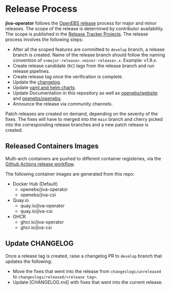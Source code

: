 # Release Process

**jiva-operator** follows the [OpenEBS release](https://github.com/openebs/openebs/blob/HEAD/RELEASE.md) process for major and minor releases. The scope of the release is determined by contributor availability. The scope is published in the [Release Tracker Projects](https://github.com/orgs/openebs/projects). The release process involves the following steps:

- After all the scoped features are committed to `develop` branch, a release branch is created. Name of the release branch should follow the naming convention of `v<major-release>.<minor-release>.x`. Example: v1.9.x.
- Create release candidate (`RC`) tags from the release branch and run release pipelines.
- Create release tag once the verification is complete.
- Update the [changelog](./changelogs/released/).
- Update [yaml and helm charts](https://github.com/openebs/charts).
- Update Documentation in this repository as well as [openebs/website](https://github.com/openebs/website) and [openebs/openebs](https://github.com/openebs/openebs).
- Announce the release via community channels.

Patch releases are created on demand, depending on the severity of the fixes. The fixes will have to merged into the `main` branch and cherry picked into the corresponding release branches and a new patch release is created.

## Released Containers Images

Multi-arch containers are pushed to different container registeries, via the [Github Actions release workflow](./.github/workflows/release.yaml).

The following container images are generated from this repo:
- Docker Hub (Default)
  - openebs/jiva-operator
  - openebs/jiva-csi
- Quay.io
  - quay.io/jiva-operator
  - quay.io/jiva-csi
- GHCR
  - ghcr.io/jiva-operator
  - ghcr.io/jiva-csi

## Update CHANGELOG

Once a release tag is created, raise a changelog PR to `develop` branch that updates the following:
- Move the fixes that went into the release from `changeslogs/unreleased` to `changeslogs/released/<release tag>`. 
- Update [CHANGELOG.md] with fixes that went into the current release.

